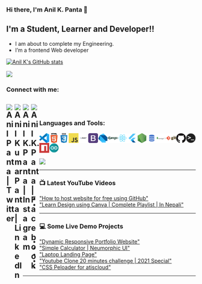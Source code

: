 ### Hi there, I'm Anil K. Panta 👋

## I'm a Student, Learner and Developer!!

-  I am about to complete my Engineering.
-  I’m a frontend Web developer


[![Anil K's GitHub stats](https://github-readme-stats.vercel.app/api?username=anilk-panta&count_private=true&show_icons=true&theme=radical&include_all_commits=true)](https://github.com/AnilK-Panta/AnilK-Panta)


<a href="https://github.com/AnilK-Panta/AnilK-Panta"><img align="center" src="https://github-readme-stats.vercel.app/api?username=AnilK-Panta" data-canonical-src="https://github-readme-stats.vercel.app/api?username=AnilK-Panta&amp;layout=compact&amp;count_private=true&amp;show_icons=trueline_height=21&amp;theme=buefy&amp;hide_border=true" style="max-width: 100%;"></a>
<br />


### Connect with me:

[<img align="left" alt="Anil Panta | Twitter" width="22px" src="https://cdn.jsdelivr.net/npm/simple-icons@v3/icons/twitter.svg" />][twitter]
[<img align="left" alt="Anil Kumar Panta | LinkedIn" width="22px" src="https://cdn.jsdelivr.net/npm/simple-icons@v3/icons/linkedin.svg" />][linkedin]
[<img align="left" alt="Anil K. Panta | Instagram" width="22px" src="https://cdn.jsdelivr.net/npm/simple-icons@v3/icons/instagram.svg" />][instagram]
[<img align="left" alt="Anil K. Panta | Facebook" width="22px" src="https://cdn.jsdelivr.net/npm/simple-icons@v3/icons/facebook.svg" />][facebook]
---

<br />

### Languages and Tools:

<img align="left" alt="Visual Studio Code" width="26px" src="https://raw.githubusercontent.com/github/explore/80688e429a7d4ef2fca1e82350fe8e3517d3494d/topics/visual-studio-code/visual-studio-code.png" />
<img align="left" alt="HTML5" width="26px" src="https://raw.githubusercontent.com/github/explore/80688e429a7d4ef2fca1e82350fe8e3517d3494d/topics/html/html.png" />
<img align="left" alt="CSS3" width="26px" src="https://raw.githubusercontent.com/github/explore/80688e429a7d4ef2fca1e82350fe8e3517d3494d/topics/css/css.png" />
<img align="left" alt="JavaScript" width="26px" src="https://raw.githubusercontent.com/github/explore/80688e429a7d4ef2fca1e82350fe8e3517d3494d/topics/javascript/javascript.png" />
<img align="left" alt="Jquery" width="26px" src="https://raw.githubusercontent.com/github/explore/80688e429a7d4ef2fca1e82350fe8e3517d3494d/topics/jquery/jquery.png" />
<img align="left" alt="Arduino" width="26px" src="https://raw.githubusercontent.com/github/explore/80688e429a7d4ef2fca1e82350fe8e3517d3494d/topics/bootstrap/bootstrap.png" />
<img align="left" alt="Dart" width="26px" src="https://raw.githubusercontent.com/github/explore/80688e429a7d4ef2fca1e82350fe8e3517d3494d/topics/dart/dart.png" />
<img align="left" alt="Arduino" width="26px" src="https://raw.githubusercontent.com/github/explore/80688e429a7d4ef2fca1e82350fe8e3517d3494d/topics/django/django.png" />
<img align="left" alt="React" width="26px" src="https://raw.githubusercontent.com/github/explore/80688e429a7d4ef2fca1e82350fe8e3517d3494d/topics/react/react.png" />
<img align="left" alt="Flutter" width="26px" src="https://raw.githubusercontent.com/github/explore/80688e429a7d4ef2fca1e82350fe8e3517d3494d/topics/flutter/flutter.png" />
<img align="left" alt="Node.js" width="26px" src="https://raw.githubusercontent.com/github/explore/80688e429a7d4ef2fca1e82350fe8e3517d3494d/topics/nodejs/nodejs.png" />
<img align="left" alt="SQL" width="26px" src="https://raw.githubusercontent.com/github/explore/80688e429a7d4ef2fca1e82350fe8e3517d3494d/topics/sql/sql.png" />
<img align="left" alt="MongoDB" width="26px" src="https://raw.githubusercontent.com/github/explore/80688e429a7d4ef2fca1e82350fe8e3517d3494d/topics/mongodb/mongodb.png" />
<img align="left" alt="Git" width="26px" src="https://raw.githubusercontent.com/github/explore/80688e429a7d4ef2fca1e82350fe8e3517d3494d/topics/git/git.png" />
<img align="left" alt="GitHub" width="26px" src="https://raw.githubusercontent.com/github/explore/78df643247d429f6cc873026c0622819ad797942/topics/github/github.png" />
<img align="left" alt="Terminal" width="26px" src="https://raw.githubusercontent.com/github/explore/80688e429a7d4ef2fca1e82350fe8e3517d3494d/topics/terminal/terminal.png" />
<img align="left" alt="Arduino" width="26px" src="https://raw.githubusercontent.com/github/explore/80688e429a7d4ef2fca1e82350fe8e3517d3494d/topics/npm/npm.png" />
<img align="left" alt="Arduino" width="26px" src="https://raw.githubusercontent.com/github/explore/80688e429a7d4ef2fca1e82350fe8e3517d3494d/topics/arduino/arduino.png" />

<br />
<br />
<br />

<a href="https://github.com/AnilK-Panta/AnilK-Panta"><img align="center" src="https://github-readme-stats.vercel.app/api/top-langs/?username=AnilK-Panta&langs_count=6" data-canonical-src="https://github-readme-stats.vercel.app/api/top-langs/?username=AnilK-Panta&amp;layout=compact&amp;theme=buefy&amp;hide_border=true" style="max-width: 100%;"></a>

---

### 📺 Latest YouTube Videos

<!-- YOUTUBE:START -->

- ["How to host website for free using GitHub"](https://youtu.be/XeN8fIfylZs)
- ["Learn Design using Canva | Complete Playlist | In Nepali"](https://youtube.com/playlist?list=PL_sdpqhqy4cLhrFzo4NsPuwTsWItqkaY6)
---

### 💻 Some Live Demo Projects

- ["Dynamic Responsive Portfolio Website"](https://portfolio-84852.web.app/)
- ["Simple Calculator | Neumorphic UI"](https://anilk-panta.github.io/calculator/)
- ["Laptop Landing Page"](https://anilk-panta.github.io/laptop-ui/)
- ["Youtube Clone 20 minutes challenge | 2021 Special"](https://anilk-panta.github.io/youtube-clone/)
- ["CSS Peloader for atiscloud"](https://anilk-panta.github.io/atiscloud.github.io/)
---

[twitter]: https://twitter.com/anil_panta
[youtube]: https://www.youtube.com/channel/UCTSUxyWiQVAr5UwJc1M_LEQ
[instagram]: https://www.instagram.com/a.k_panta/
[linkedin]: https://www.linkedin.com/in/anil-kumar-panta/
[facebook]: https://www.facebook.com/anil.panta.10/

